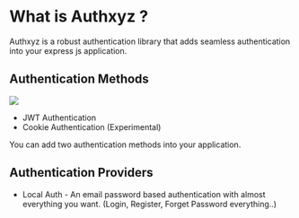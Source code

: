 # What is Authxyz ?

Authxyz is a robust authentication library that adds seamless authentication into your express js application.

## Authentication Methods

![](/static/media/auth-options.png)

- JWT Authentication
- Cookie Authentication (Experimental)

You can add two authentication methods into your application.

## Authentication Providers

- Local Auth - An email password based authentication with almost everything you want. (Login, Register, Forget Password everything..)

